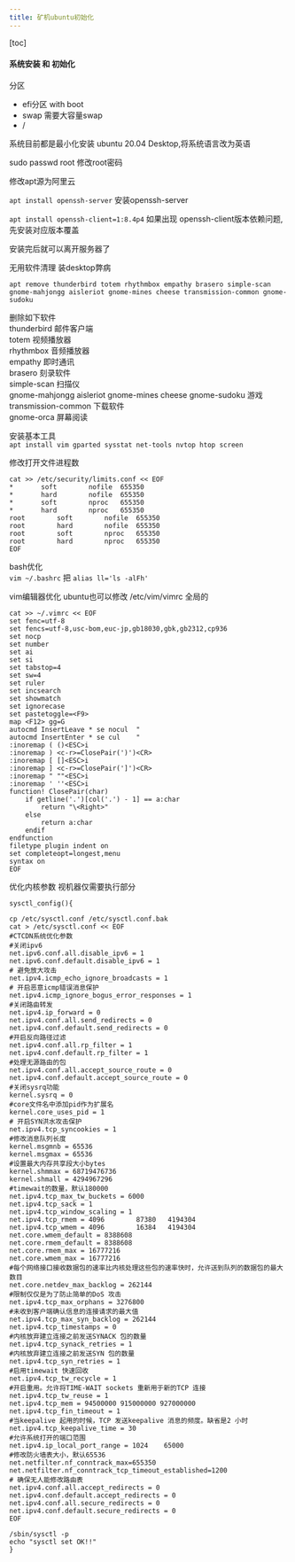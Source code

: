 ```yaml
---
title: 矿机ubuntu初始化
---
```


[toc]

#### 系统安装 和 初始化

分区
- efi分区 with boot
- swap 需要大容量swap
- /

系统目前都是最小化安装 ubuntu 20.04 Desktop,将系统语言改为英语
	
sudo passwd root 修改root密码

修改apt源为阿里云

`apt install openssh-server`
安装openssh-server

`apt install openssh-client=1:8.4p4`
如果出现 openssh-client版本依赖问题,先安装对应版本覆盖

安装完后就可以离开服务器了

无用软件清理 装desktop弊病

`apt remove thunderbird totem rhythmbox empathy brasero simple-scan gnome-mahjongg aisleriot gnome-mines cheese transmission-common gnome-sudoku`

删除如下软件 </br>
thunderbird		邮件客户端 </br>
totem			视频播放器 </br>
rhythmbox		音频播放器 </br>
empathy			即时通讯 </br>
brasero			刻录软件 </br>
simple-scan		扫描仪 </br>
gnome-mahjongg aisleriot gnome-mines cheese gnome-sudoku	游戏 </br>
transmission-common	下载软件 </br>
gnome-orca		屏幕阅读

安装基本工具 </br>
`apt install vim gparted sysstat net-tools nvtop htop screen`

修改打开文件进程数 </br>
```
cat >> /etc/security/limits.conf << EOF
*		soft		nofile	655350
*		hard		nofile	655350
*		soft		nproc	655350
*		hard		nproc	655350
root		soft		nofile	655350
root		hard		nofile	655350
root		soft		nproc	655350
root		hard		nproc	655350
EOF
```

bash优化 </br>
`vim ~/.bashrc`
把 `alias ll='ls -alFh'`

vim编辑器优化 ubuntu也可以修改 /etc/vim/vimrc 全局的 </br>
```
cat >> ~/.vimrc << EOF
set fenc=utf-8
set fencs=utf-8,usc-bom,euc-jp,gb18030,gbk,gb2312,cp936
set nocp
set number
set ai
set si
set tabstop=4
set sw=4
set ruler
set incsearch
set showmatch
set ignorecase
set pastetoggle=<F9>
map <F12> gg=G
autocmd InsertLeave * se nocul  "
autocmd InsertEnter * se cul    "
:inoremap ( ()<ESC>i
:inoremap ) <c-r>=ClosePair(')')<CR>
:inoremap [ []<ESC>i
:inoremap ] <c-r>=ClosePair(']')<CR>
:inoremap " ""<ESC>i
:inoremap ' ''<ESC>i
function! ClosePair(char)
    if getline('.')[col('.') - 1] == a:char
        return "\<Right>"
    else
        return a:char
    endif
endfunction
filetype plugin indent on
set completeopt=longest,menu
syntax on
EOF
```

优化内核参数 视机器仅需要执行部分 </br>
```
sysctl_config(){

cp /etc/sysctl.conf /etc/sysctl.conf.bak
cat > /etc/sysctl.conf << EOF
#CTCDN系统优化参数
#关闭ipv6
net.ipv6.conf.all.disable_ipv6 = 1
net.ipv6.conf.default.disable_ipv6 = 1
# 避免放大攻击
net.ipv4.icmp_echo_ignore_broadcasts = 1
# 开启恶意icmp错误消息保护
net.ipv4.icmp_ignore_bogus_error_responses = 1
#关闭路由转发
net.ipv4.ip_forward = 0
net.ipv4.conf.all.send_redirects = 0
net.ipv4.conf.default.send_redirects = 0
#开启反向路径过滤
net.ipv4.conf.all.rp_filter = 1
net.ipv4.conf.default.rp_filter = 1
#处理无源路由的包
net.ipv4.conf.all.accept_source_route = 0
net.ipv4.conf.default.accept_source_route = 0
#关闭sysrq功能
kernel.sysrq = 0
#core文件名中添加pid作为扩展名
kernel.core_uses_pid = 1
# 开启SYN洪水攻击保护
net.ipv4.tcp_syncookies = 1
#修改消息队列长度
kernel.msgmnb = 65536
kernel.msgmax = 65536
#设置最大内存共享段大小bytes
kernel.shmmax = 68719476736
kernel.shmall = 4294967296
#timewait的数量，默认180000
net.ipv4.tcp_max_tw_buckets = 6000
net.ipv4.tcp_sack = 1
net.ipv4.tcp_window_scaling = 1
net.ipv4.tcp_rmem = 4096        87380   4194304
net.ipv4.tcp_wmem = 4096        16384   4194304
net.core.wmem_default = 8388608
net.core.rmem_default = 8388608
net.core.rmem_max = 16777216
net.core.wmem_max = 16777216
#每个网络接口接收数据包的速率比内核处理这些包的速率快时，允许送到队列的数据包的最大数目
net.core.netdev_max_backlog = 262144
#限制仅仅是为了防止简单的DoS 攻击
net.ipv4.tcp_max_orphans = 3276800
#未收到客户端确认信息的连接请求的最大值
net.ipv4.tcp_max_syn_backlog = 262144
net.ipv4.tcp_timestamps = 0
#内核放弃建立连接之前发送SYNACK 包的数量
net.ipv4.tcp_synack_retries = 1
#内核放弃建立连接之前发送SYN 包的数量
net.ipv4.tcp_syn_retries = 1
#启用timewait 快速回收
net.ipv4.tcp_tw_recycle = 1
#开启重用。允许将TIME-WAIT sockets 重新用于新的TCP 连接
net.ipv4.tcp_tw_reuse = 1
net.ipv4.tcp_mem = 94500000 915000000 927000000
net.ipv4.tcp_fin_timeout = 1
#当keepalive 起用的时候，TCP 发送keepalive 消息的频度。缺省是2 小时
net.ipv4.tcp_keepalive_time = 30
#允许系统打开的端口范围
net.ipv4.ip_local_port_range = 1024    65000
#修改防火墙表大小，默认65536
net.netfilter.nf_conntrack_max=655350
net.netfilter.nf_conntrack_tcp_timeout_established=1200
# 确保无人能修改路由表
net.ipv4.conf.all.accept_redirects = 0
net.ipv4.conf.default.accept_redirects = 0
net.ipv4.conf.all.secure_redirects = 0
net.ipv4.conf.default.secure_redirects = 0
EOF
        
/sbin/sysctl -p
echo "sysctl set OK!!"
}
```